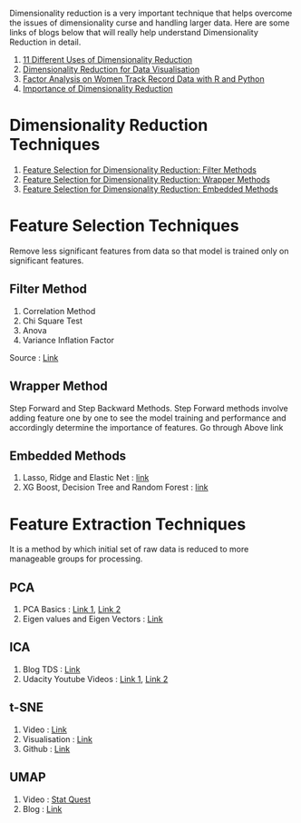Dimensionality reduction is a very important technique that helps overcome the issues of dimensionality curse and handling larger data. Here are some links of blogs below that will really help understand Dimensionality Reduction in detail.

1. [11 Different Uses of Dimensionality Reduction](https://towardsdatascience.com/11-different-uses-of-dimensionality-reduction-4325d62b4fa6)
2. [Dimensionality Reduction for Data Visualisation](https://towardsdatascience.com/dimensionality-reduction-for-data-visualization-pca-vs-tsne-vs-umap-be4aa7b1cb29)
3. [Factor Analysis on Women Track Record Data with R and Python](https://towardsdatascience.com/factor-analysis-on-women-track-records-data-with-r-and-python-6731a73cd2e0)
4. [Importance of Dimensionality Reduction](https://medium.com/analytics-vidhya/importance-of-dimensionality-reduction-d6a4c7289b92)


# Dimensionality Reduction Techniques 

1. [Feature Selection for Dimensionality Reduction: Filter Methods](https://medium.com/analytics-vidhya/feature-selection-for-dimensionality-reduction-filter-method-201cc9eaa3b5)
2. [Feature Selection for Dimensionality Reduction: Wrapper Methods](https://medium.com/analytics-vidhya/feature-selection-for-dimensionality-reduction-wrapper-method-9979fffd0166)
3. [Feature Selection for Dimensionality Reduction: Embedded Methods](https://medium.com/analytics-vidhya/feature-selection-for-dimensionality-reduction-embedded-method-e05c74014aa)

# Feature Selection Techniques 
Remove less significant features from data so that model is trained only on significant features. 

## Filter Method 
1. Correlation Method
2. Chi Square Test
3. Anova 
4. Variance Inflation Factor

Source : [Link](https://github.com/Sustainability4/EDA_Cleaning_Feature/blob/8ad344235ea851355841a0d8c02a5ad940396d1f/eda%20+%20stats.pdf)

## Wrapper Method 
Step Forward and Step Backward Methods. Step Forward methods involve adding feature one by one to see the model training and performance and accordingly determine the importance of features. Go through Above link 

## Embedded Methods 

1. Lasso, Ridge and Elastic Net : [link](https://github.com/Sustainability4/Machine-Learning/tree/main/Regression)
2. XG Boost, Decision Tree and Random Forest : [link](https://github.com/Sustainability4/Machine-Learning/tree/main/Ensemble%20Techniques)



# Feature Extraction Techniques 
It is a method by which initial set of raw data is reduced to more manageable groups for processing.

## PCA 
1. PCA Basics : [Link 1](https://www.youtube.com/watch?v=fkf4IBRSeEc), [Link 2](https://www.youtube.com/watch?v=FgakZw6K1QQ)
2. Eigen values and Eigen Vectors : [Link](https://www.youtube.com/watch?v=ZSGrJBS_qtc)

## ICA 

1. Blog TDS : [Link](https://towardsdatascience.com/independent-component-analysis-ica-a3eba0ccec35)
2. Udacity Youtube Videos : [Link 1](https://www.youtube.com/watch?v=2WY7wCghSVI&t=1s), [Link 2](youtube.com/watch?v=wIlrddNbXDo)

## t-SNE 
1. Video : [Link](https://www.youtube.com/watch?v=NEaUSP4YerM)
2. Visualisation : [Link](https://distill.pub/2016/misread-tsne/#perplexity=2&epsilon=8&demo=11&demoParams=50)
3. Github : [Link](https://github.com/deveshSingh06/t-SNE/blob/master/t-SNE%20Implementation.ipynb)

## UMAP 
1. Video : [Stat Quest](https://www.youtube.com/watch?v=eN0wFzBA4Sc)
2. Blog : [Link](https://towardsdatascience.com/umap-dimensionality-reduction-an-incredibly-robust-machine-learning-algorithm-b5acb01de568)


